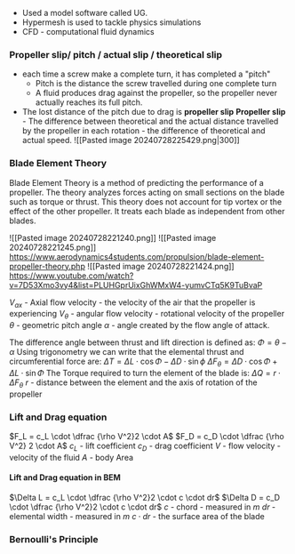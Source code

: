 - Used a model software called UG.
- Hypermesh is used to tackle physics simulations 
- CFD - computational fluid dynamics 

### Propeller slip/ pitch / actual slip / theoretical slip
- each time a screw make a complete turn, it has completed a "pitch"
	- Pitch is the distance the screw travelled during one complete turn 
	- A fluid produces drag against the propeller, so the propeller never actually reaches its full pitch.
- The lost distance of the pitch due to drag is **propeller slip**
**Propeller slip** - The difference between theoretical and the actual distance travelled by the propeller in each rotation - the difference of theoretical and actual speed. 
![[Pasted image 20240728225429.png|300]]

### Blade Element Theory 
Blade Element Theory is a method of predicting the performance of a propeller. The theory analyzes  forces acting on small sections on the blade such as torque or thrust. This theory does not account for tip vortex or the effect of the other propeller. It treats each blade as independent from other blades. 

![[Pasted image 20240728221240.png]]
![[Pasted image 20240728221245.png]]
https://www.aerodynamics4students.com/propulsion/blade-element-propeller-theory.php
![[Pasted image 20240728221424.png]]
https://www.youtube.com/watch?v=7D53Xmo3vy4&list=PLUHGprUixGhWMxW4-yumvCTq5K9TuBvaP

$V_{ax}$ - Axial flow velocity - the velocity of the air that the propeller is experiencing
$V_\theta$ - angular flow velocity - rotational velocity of the propeller
$\theta$ - geometric pitch angle 
$\alpha$ - angle created by the flow angle of attack. 

The difference angle between thrust and lift direction is defined as:
$\Phi = \theta - \alpha$ 
Using trigonometry we can write that the elemental thrust and circumferential force are:
$\Delta T = \Delta L \cdot \cos \Phi  - \Delta  D \cdot \sin \phi$
$\Delta F_ \theta = \Delta D \cdot \cos \Phi + \Delta L \cdot \sin \Phi$
The Torque required to turn the element of the blade is:
$\Delta Q  = r \cdot \Delta F_\theta$ 
$r$ - distance between the element and the axis of rotation of the propeller
### Lift and Drag equation
$F_L = c_L \cdot \dfrac {\rho V^2}2 \cdot A$
$F_D = c_D \cdot \dfrac {\rho V^2} 2 \cdot A$
$c_L$ - lift coefficient
$c_D$ - drag coefficient
$V$ - flow velocity - velocity of the fluid
$A$ - body Area

#### Lift and Drag equation in BEM
$\Delta L = c_L \cdot \dfrac {\rho V^2}2 \cdot c \cdot dr$
$\Delta D = c_D \cdot \dfrac {\rho V^2}2 \cdot c \cdot dr$
$c$ - chord - measured in $m$
$dr$ - elemental width - measured in $m$
$c \cdot dr$ - the surface area of the blade

### Bernoulli's Principle
